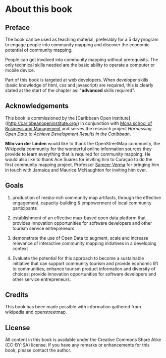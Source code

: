 # About this book

## Preface
The book can be used as teaching material, preferably for a 5 day program to engage people into community mapping and discover the economic potential of community mapping.

People can get involved into community mapping without prerequisits. The only technical skills needed are the basic ability to operate a computer or mobile device. 

Part of this book is targeted at web developers. When developer skills (basic knowledge of html, css and javascript) are required, this is clearly stated at the start of the chapter as: "__advanced__ skills required".

## Acknowledgements
This book is commissioned by the [Caribbean Open Institute]((http://caribbeanopeninstitute.org/) in conjunction with [Mona school of Business and Management](http://www.mona.uwi.edu/msbm/) and serves the research project _Harnessing Open Data to Achieve Development Results in the Caribbean_.

__Milo van der Linden__ would like to thank the OpenStreetMap community, the Wikipedia community for the wonderful online information sources they provide to learn everything that is required for community mapping. He would also like to thank Ace Suares for inviting him to Curaçao to do the first community mapping project, Professor [Sameer Verma](http://verma.sfsu.edu/profile/index.html) for bringing him in touch with Jamaica and Maurice McNaughton for inviting him over.

## Goals
 1. production of media-rich community map artifacts, through the effective engagement, capacity-building & empowerment of local community participants

 2. establishment of an effective map-based open data platform that provides Innovation opportunities for software developers and other tourism service entrepreneurs

 3. demonstrate the use of Open Data to augment, scale and increase relevance of interactive community mapping initiatives in a developing context

 4. Evaluate the potential for this approach to become a sustainable initiative that can support community tourism and provide economic lift to communities; enhance tourism product information and diversity of choices; provide innovation opportunities for software developers and other service entrepreneurs.

## Credits

This book has been made possible with information gathered from wikipedia and openstreetmap.

## License

All content in this book is available under the Creative Commons Share Alike (CC-BY-SA) license. If you have any remarks or enhancements for this book, please contact the author.